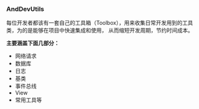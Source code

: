 ### AndDevUtils

每位开发者都该有一套自己的工具箱（Toolbox），用来收集日常开发用到的工具类，为的是能够在项目中快速集成和使用，
从而缩短开发周期，节约时间成本。

**主要涵盖下面几部分：**
- 网络请求
- 数据库
- 日志
- 基类
- 事件总线
- View
- 常用工具等